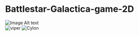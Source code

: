 # Battlestar-Galactica-game-2D

![Image Alt text]("viper.png")       
![viper](https://github.com/Ah2m1et/Battlestar-Galactica-game-2D/assets/103003160/f8b6370e-5ef1-43d7-ac26-44f7660d407f)
![Cylon](https://github.com/Ah2m1et/Battlestar-Galactica-game-2D/assets/103003160/fd65fb2e-9e30-4b3f-93f0-8a90f9c425ca)
